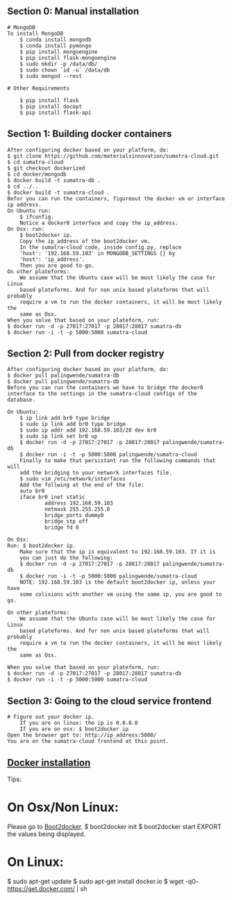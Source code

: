 ## Section 0: Manual installation
    # MongoDB
    To install MongoDB
        $ conda install mongodb
        $ conda install pymongo
        $ pip install mongoengine
        $ pip install flask-mongoengine
        $ sudo mkdir -p /data/db/
        $ sudo chown `id -u` /data/db
        $ sudo mongod --rest

    # Other Requirements

        $ pip install flask
        $ pip install docopt
        $ pip install flask-api

## Section 1: Building docker containers
    After configuring docker based on your platform, do:
    $ git clone https://github.com/materialsinnovation/sumatra-cloud.git
    $ cd sumatra-cloud
    $ git checkout dockerized
    $ cd docker/mongodb
    $ docker build -t sumatra-db .
    $ cd ../..
    $ docker build -t sumatra-cloud .
    Befor you can run the containers, figureout the docker vm or interface
    ip address.
    On Ubuntu run: 
        $ ifconfig.
        Notice a docker0 interface and copy the ip_address.
    On Osx: run: 
        $ boot2docker ip.
        Copy the ip_address of the boot2docker vm.
        In the sumatra-cloud code, inside config.py, replace 
        'host': '192.168.59.103' in MONGODB_SETTINGS {} by
        'host': 'ip_address'.
        Then you are good to go.
    On other plateforms:
        We assume that the Ubuntu case will be most likely the case for Linux
        based plateforms. And for non unix based plateforms that will probably
        require a vm to run the docker containers, it will be most likely the 
        same as Osx.
    When you solve that based on your plateform, run:
    $ docker run -d -p 27017:27017 -p 28017:28017 sumatra-db
    $ docker run -i -t -p 5000:5000 sumatra-cloud

## Section 2: Pull from docker registry
    After configuring docker based on your platform, do:
    $ docker pull palingwende/sumatra-db
    $ docker pull palingwende/sumatra-db
    Before you can run the containers we have to bridge the docker0 
    interface to the settings in the sumatra-cloud configs of the database.

    On Ubuntu:
        $ ip link add br0 type bridge
        $ sudo ip link add br0 type bridge
        $ sudo ip addr add 192.168.59.103/20 dev br0
        $ sudo ip link set br0 up
        $ docker run -d -p 27017:27017 -p 28017:28017 palingwende/sumatra-db
        $ docker run -i -t -p 5000:5000 palingwende/sumatra-cloud
        Finally to make that persistant run the following commands that will 
        add the bridging to your network interfaces file.
        $ sudo vim /etc/network/interfaces
        Add the follwing at the end of the file:
        auto br0
        iface br0 inet static
                address 192.168.59.103
                netmask 255.255.255.0
                bridge_ports dummy0
                bridge_stp off
                bridge fd 0

    On Osx:
    Run: $ boot2docker ip.
        Make sure that the ip is equivalent to 192.168.59.103. If it is
        you can just do the following:
        $ docker run -d -p 27017:27017 -p 28017:28017 palingwende/sumatra-db
        $ docker run -i -t -p 5000:5000 palingwende/sumatra-cloud
        NOTE: 192.168.59.103 is the default boot2docker ip, unless your have
        some colisions with another vm using the same ip, you are good to go.

    On other plateforms:
        We assume that the Ubuntu case will be most likely the case for Linux
        based plateforms. And for non unix based plateforms that will probably
        require a vm to run the docker containers, it will be most likely the 
        same as Osx.

    When you solve that based on your plateform, run:
    $ docker run -d -p 27017:27017 -p 28017:28017 sumatra-db
    $ docker run -i -t -p 5000:5000 sumatra-cloud

## Section 3: Going to the cloud service frontend
    # Figure out your docker ip.
        If you are on linux: the ip is 0.0.0.0
        If you are on osx: $ boot2docker ip
    Open the browser got to: http://ip_address:5000/
    You are on the sumatra-cloud frontend at this point.

## [Docker installation][official]
Tips: 
# On Osx/Non Linux: 
Please go to [Boot2docker][boot2docker].
$ boot2docker init
$ boot2docker start
EXPORT the values being displayed.
# On Linux:
$ sudo apt-get update
$ sudo apt-get install docker.io
$ wget -q0- https://get.docker.com/ | sh


[official]: https://docs.docker.com/installation/
[boot2docker]: https://github.com/boot2docker/osx-installer/releases/tag/v1.5.0

